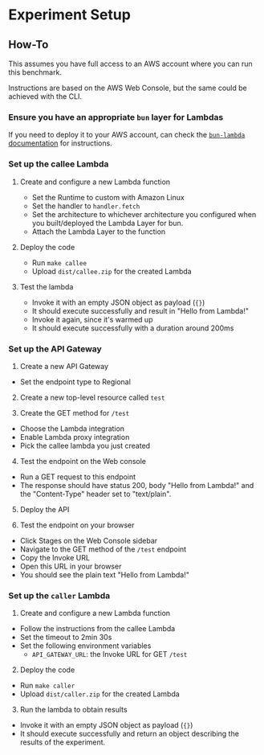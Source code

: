 # Experiment Setup

## How-To

This assumes you have full access to an AWS account where you can run this benchmark.

Instructions are based on the AWS Web Console, but the same could be achieved with the CLI.

### Ensure you have an appropriate `bun` layer for Lambdas

If you need to deploy it to your AWS account, can check the [`bun-lambda` documentation](https://github.com/oven-sh/bun/blob/main/packages/bun-lambda/README.md#setup) for instructions.

### Set up the callee Lambda 

1. Create and configure a new Lambda function 
    - Set the Runtime to custom with Amazon Linux
    - Set the handler to `handler.fetch`
    - Set the architecture to whichever architecture you configured when you built/deployed the Lambda Layer for bun.
    - Attach the Lambda Layer to the function

2. Deploy the code
    - Run `make callee`
    - Upload `dist/callee.zip` for the created Lambda

3. Test the lambda
    - Invoke it with an empty JSON object as payload (`{}`)
    - It should execute successfully and result in "Hello from Lambda!"
    - Invoke it again, since it's warmed up
    - It should execute successfully with a duration around 200ms

### Set up the API Gateway

1. Create a new API Gateway
  - Set the endpoint type to Regional

2. Create a new top-level resource called `test`

3. Create the GET method for `/test`
  - Choose the Lambda integration
  - Enable Lambda proxy integration
  - Pick the callee lambda you just created

4. Test the endpoint on the Web console
  - Run a GET request to this endpoint
  - The response should have status 200, body "Hello from Lambda!" and the "Content-Type" header set to "text/plain".

5. Deploy the API

6. Test the endpoint on your browser
  - Click Stages on the Web Console sidebar
  - Navigate to the GET method of the `/test` endpoint
  - Copy the Invoke URL
  - Open this URL in your browser
  - You should see the plain text "Hello from Lambda!"

### Set up the `caller` Lambda

1. Create and configure a new Lambda function
  - Follow the instructions from the callee Lambda
  - Set the timeout to 2min 30s
  - Set the following environment variables
    - `API_GATEWAY_URL`: the Invoke URL for GET `/test`

2. Deploy the code
  - Run `make caller`
  - Upload `dist/caller.zip` for the created Lambda

3. Run the lambda to obtain results
  - Invoke it with an empty JSON object as payload (`{}`)
  - It should execute successfully and return an object describing the results of the experiment.
